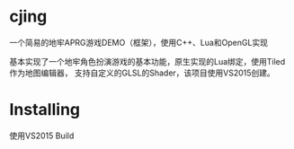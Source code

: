 # cjing
一个简易的地牢APRG游戏DEMO（框架），使用C++、Lua和OpenGL实现

基本实现了一个地牢角色扮演游戏的基本功能，原生实现的Lua绑定，使用Tiled作为地图编辑器， 支持自定义的GLSL的Shader，该项目使用VS2015创建。

# Installing
使用VS2015 Build


